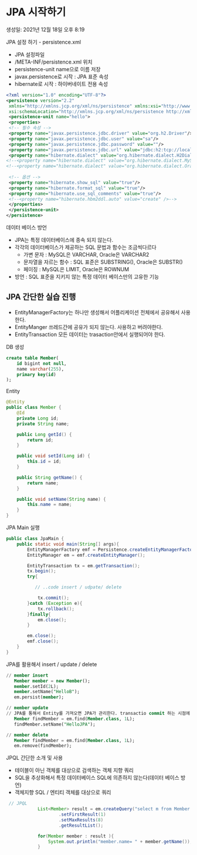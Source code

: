 # JPA  시작하기

생성일: 2021년 12월 18일 오후 8:19

JPA 설정 하기 - persistence.xml

- JPA 설정파일
- /META-INF/persistence.xml 위치
- persistence-unit name으로 이름 저장
- javax.persistence로 시작 : JPA 표준 속성
- hibernate로 시작  : 하이버네이트 전용 속성

```xml
<?xml version="1.0" encoding="UTF-8"?> 
<persistence version="2.2" 
 xmlns="http://xmlns.jcp.org/xml/ns/persistence" xmlns:xsi="http://www.w3.org/2001/XMLSchema-instance" 
 xsi:schemaLocation="http://xmlns.jcp.org/xml/ns/persistence http://xmlns.jcp.org/xml/ns/persistence/persistence_2_2.xsd"> 
 <persistence-unit name="hello"> 
 <properties> 
 <!-- 필수 속성 --> 
 <property name="javax.persistence.jdbc.driver" value="org.h2.Driver"/> 
 <property name="javax.persistence.jdbc.user" value="sa"/> 
 <property name="javax.persistence.jdbc.password" value=""/> 
 <property name="javax.persistence.jdbc.url" value="jdbc:h2:tcp://localhost/~/test"/> 
 <property name="hibernate.dialect" value="org.hibernate.dialect.H2Dialect"/> 
<!--<property name="hibernate.dialect" value="org.hibernate.dialect.MySQL.5Dialect"/>  -->
<!--<property name="hibernate.dialect" value="org.hibernate.dialect.Oracle10gDialect"/>  -->
 
 <!-- 옵션 --> 
 <property name="hibernate.show_sql" value="true"/> 
 <property name="hibernate.format_sql" value="true"/> 
 <property name="hibernate.use_sql_comments" value="true"/> 
 <!--<property name="hibernate.hbm2ddl.auto" value="create" />--> 
 </properties> 
 </persistence-unit> 
</persistence>
```

데이터 베이스 방언

- JPA는 특정 데이터베이스에 종속 되지 않는다.
- 각각의 데이터베이스가 제공하는 SQL 문법과 함수는 조금씩다르다
    - 가변 문자 : MySQL은 VARCHAR, Oracle은 VARCHAR2
    - 문자열을 자르는 함수 : SQL 표준은 SUBSTRING(), Oracle은 SUBSTR()
    - 페이징  : MySQL은 LIMIT, Oracle은 ROWNUM
- 방언 : SQL 표준을 지키지 않는 특정 데이터 베이스만의 고유한 기능

## JPA 간단한 실습 진행

- EntityManagerFactory는 하나만 생성해서 어플리케이션 전체에서 공유해서 사용한다.
- EntityManger 쓰레드간에 공유가 되지 않는다. 사용하고 버려야한다.
- EntityTransaction 모든 데이터는 trasaction안에서 실행되어야 한다.

DB 생성

```sql
create table Member(
	id bigint not null,
	name varchar(255),
	primary key(id)
);
```

Entity

```java
@Entity
public class Member {
    @Id
    private Long id;
    private String name;

    public Long getId() {
        return id;
    }

    public void setId(Long id) {
        this.id = id;
    }

    public String getName() {
        return name;
    }

    public void setName(String name) {
        this.name = name;
    }
}
```

JPA Main 실행

```java
public class JpaMain {
    public static void main(String[] args){
        EntityManagerFactory emf = Persistence.createEntityManagerFactory("hello");
        EntityManager em = emf.createEntityManager();

        EntityTransaction tx = em.getTransaction();
        tx.begin();
        try{

           // ..code insert / udpate/ delete

            tx.commit();
        }catch (Exception e){
            tx.rollback();
        }finally{
            em.close();
        }

        em.close();
        emf.close();
    }
}
```

JPA를 활용해서 insert / update / delete

```sql
// member insert
   Member member = new Member();
   member.setId(2L);
   member.setName("HelloB");
   em.persist(member);

// member update
// JPA를 통해서 Entity를 가져오면 JPA가 관리한다. transactio commit 하는 시점에 값이 변경되면 update 쿼리를 만들어서 날린다.
   Member findMember = em.find(Member.class, 1L);
   findMember.setName("HelloJPA");

// member delete
   Member findMember = em.find(Member.class, 1L);
   em.remove(findMember);
```

JPQL 간단한 소개 및 사용

- 테이블이 아닌 객체를 대상으로 검색하는 객체 지향 쿼리
- SQL을 추상화해서 특정 데이터베이스 SQL에 의존하지 않는다(데이터 베이스 방언)
- 객체지향 SQL / 엔티티 객체를 대상으로 쿼리

```java
 // JPQL
            List<Member> result = em.createQuery("select m from Member as m", Member.class)
                    .setFirstResult(1)
                    .setMaxResults(8)
                    .getResultList();

            for(Member member : result ){
                System.out.println("member.name= " + member.getName());
            }
```